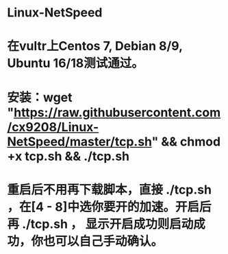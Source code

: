 # Linux-NetSpeed
# 在vultr上Centos 7, Debian 8/9, Ubuntu 16/18测试通过。
# 安装：wget "https://raw.githubusercontent.com/cx9208/Linux-NetSpeed/master/tcp.sh" && chmod +x tcp.sh && ./tcp.sh
# 重启后不用再下载脚本，直接 ./tcp.sh ，在[4 - 8]中选你要开的加速。开启后再 ./tcp.sh  ， 显示开启成功则启动成功，你也可以自己手动确认。
